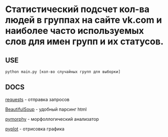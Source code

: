 # Статистический подсчет кол-ва людей в группах на сайте vk.com и наиболее часто используемых слов для имен групп и их статусов.

## USE ##

	python main.py [кол-во случайных групп для выборки]


## DOCS ##

[requests](http://docs.python-requests.org/en/latest/) - отправка запросов

[BeautifulSoup](http://www.crummy.com/software/BeautifulSoup/bs4/doc/) - удобный парсинг html

[pymorphy](http://pymorphy.readthedocs.org/en/latest/index.html) - морфоллогический анализатор

[pyplot](http://matplotlib.org/api/pyplot_api.html) - отрисовка графика

